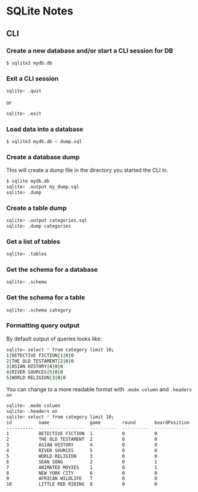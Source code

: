 # SQLite Notes

## CLI

### Create a new database and/or start a CLI session for DB

```bash
$ sqlite3 mydb.db
```

### Exit a CLI session

```bash
sqlite> .quit
```

or 

```bash
sqlite> .exit
```

### Load data into a database

```bash
$ sqlite3 mydb.db < dump.sql
```

### Create a database dump

This will create a dump file in the directory you started the CLI in.

```bash
$ sqlite mydb.db
sqlite> .output my_dump.sql
sqlite> .dump
```

### Create a table dump

```bash
sqlite> .output categories.sql
sqlite> .dump categories
```

### Get a list of tables

```bash
sqlite> .tables
```

### Get the schema for a database

```bash
sqlite> .schema
```

### Get the schema for a table

```bash
sqlite> .schema category
```

### Formatting query output

By default output of queries looks like:

```bash
sqlite> select * from category limit 10;
1|DETECTIVE FICTION|1|0|0
2|THE OLD TESTAMENT|2|0|0
3|ASIAN HISTORY|4|0|0
4|RIVER SOURCES|5|0|0
5|WORLD RELIGION|3|0|0
```

You can change to a more readable format with `.mode column` and `.headers on`

```bash
sqlite> .mode column
sqlite> .headers on
sqlite> select * from category limit 10;
id          name               game        round       boardPosition
----------  -----------------  ----------  ----------  -------------
1           DETECTIVE FICTION  1           0           0
2           THE OLD TESTAMENT  2           0           0
3           ASIAN HISTORY      4           0           0
4           RIVER SOURCES      5           0           0
5           WORLD RELIGION     3           0           0
6           SEAN SONG          2           0           1
7           ANIMATED MOVIES    1           0           1
8           NEW YORK CITY      6           0           0
9           AFRICAN WILDLIFE   7           0           0
10          LITTLE RED RIDING  8           0           0
```
